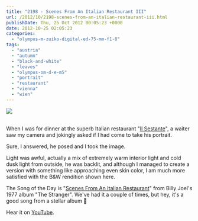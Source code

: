 ```yaml
---
title: "2198 - Scenes From An Italian Restaurant III"
url: /2012/10/2198-scenes-from-an-italian-restaurant-iii.html
publishDate: Thu, 25 Oct 2012 00:05:23 +0000
date: 2012-10-25 02:05:23
categories: 
  - "olympus-m-zuiko-digital-ed-75-mm-f1-8"
tags: 
  - "austria"
  - "autumn"
  - "black-and-white"
  - "leaves"
  - "olympus-om-d-e-m5"
  - "portrait"
  - "restaurant"
  - "vienna"
  - "wien"
---
```

<div class="container">
<div class="center"><a target="_blank" href="https://d25zfm9zpd7gm5.cloudfront.net/1200x1200/2012/20121023_170024_lr-2.jpg"><img src="https://d25zfm9zpd7gm5.cloudfront.net/0600x0600/2012/20121023_170024_lr-2.jpg" /></a></div>
</div>
<br />

When I was for dinner at the superb Italian restaurant "<a href="http://www.sestante.at/" target="_blank">Il Sestante</a>", a waiter saw my camera and jokingly asked if I had come to take his portrait.

<a target="_blank" href="https://d25zfm9zpd7gm5.cloudfront.net/1200x1200/2012/20121023_164509_lr.jpg"><img style="margin: 0pt 10px 0pt 0px; float: left;" src="https://d25zfm9zpd7gm5.cloudfront.net/0150x0150/2012/20121023_164509_lr.jpg" alt="" border="0" /></a> Sure, I answered, he posed and I took the image. 

Light was awful, actually a mix of extremely warm interior light and cold dusk light from outside, he was backlit, and although I managed to create a version with something like approaching even skin color, I am much more satisfied with the B&amp;W rendition shown here.

 The Song of the Day is "<a href="http://www.lyricsmode.com/lyrics/b/billy_joel/scenes_from_an_italian_restaurant.html" target="_blank">Scenes From An Italian Restaurant</a>" from Billy Joel's 1977 album "The Stranger". We've had it a couple of times, but hey, it's a good song from a stellar album 🙂

Hear it on <a href="http://www.youtube.com/watch?v=JUz48xw_OiM" target="_blank">YouTube</a>.
